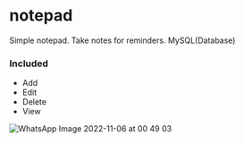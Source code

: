 # notepad
Simple notepad. Take notes for reminders. MySQL(Database)

### Included
- Add
- Edit
- Delete
- View

![WhatsApp Image 2022-11-06 at 00 49 03](https://user-images.githubusercontent.com/110064218/200189423-8dbc6c82-1319-457c-8bd1-8af86aeea058.jpg)

